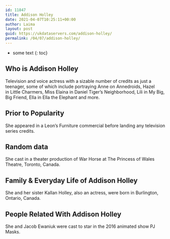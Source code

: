 ```yaml
---
id: 11847
title: Addison Holley
date: 2021-04-07T10:25:11+00:00
author: Laima
layout: post
guid: https://ukdataservers.com/addison-holley/
permalink: /04/07/addison-holley/
---
```


* some text
{: toc}


## Who is Addison Holley
                  
                  
                  
Television and voice actress with a sizable number of credits as just a teenager, some of which include portraying Anne on Annedroids, Hazel in Little Charmers, Miss Elaina in Daniel Tiger&#8217;s Neighborhood, Lili in My Big, Big Friend, Ella in Ella the Elephant and more.
                  
              
            
              
            
                
                
                
## Prior to Popularity
                  
                  
                  
She appeared in a Leon&#8217;s Furniture commercial before landing any television series credits.
                  
              
            
              
            
                
                
                
## Random data
                  
                  
                  
She cast in a theater production of War Horse at The Princess of Wales Theatre, Toronto, Canada.
                  
              
            
              
            
                
                
                
## Family & Everyday Life of Addison Holley
                  
                  
                  
She and her sister Kallan Holley, also an actress, were born in Burlington, Ontario, Canada.
                  
              
            
              
            
                
                
                
## People Related With Addison Holley
                  
                  
                  
She and Jacob Ewaniuk were cast to star in the 2016 animated show PJ Masks.
                  
              
            
              
            
                
              
            
              
              
            
            
              
            
          
          
          